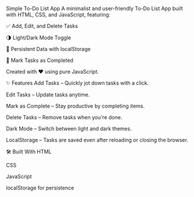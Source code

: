 Simple To-Do List App
A minimalist and user-friendly To-Do List App built with HTML, CSS, and JavaScript, featuring:

✅ Add, Edit, and Delete Tasks

🌗 Light/Dark Mode Toggle

💾 Persistent Data with localStorage

🎯 Mark Tasks as Completed

Created with ❤️ using pure JavaScript.

✨ Features
Add Tasks – Quickly jot down tasks with a click.

Edit Tasks – Update tasks anytime.

Mark as Complete – Stay productive by completing items.

Delete Tasks – Remove tasks when you're done.

Dark Mode – Switch between light and dark themes.

LocalStorage – Tasks are saved even after reloading or closing the browser.


🛠️ Built With
HTML

CSS

JavaScript

localStorage for persistence
